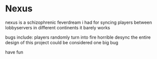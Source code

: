 # Nexus
nexus is a schizophrenic feverdream i had for syncing players between  lobbyservers in different continents
it barely works

bugs include:
players randomly turn into fire
horrible desync
the entire design of this project could be considered one big bug

have fun
